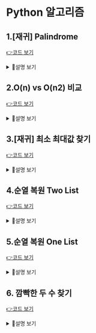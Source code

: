 # Python 알고리즘

## 1.[재귀] Palindrome

[👉코드 보기](palindrome.py)

<details><summary>🔻설명 보기</summary>

### 문제 설명

- 좌우가 대칭인 문자열을 palindrome이라 한다 (예: radar, 1122, madam, a, 빈 문자열 등)
  - 문자열을 구성하는 문자는 영어 대문자와 소문자이며, 대문자와 소문자는 구별하지 않는다. (예: Radars palindrome)
  - 문자열이 여러 단어로 구성된 하나의 문장일 수도 있다. (예: I am AI 라면 공백을 모두 제거한 IamAI 문자열이 palindrome인지 아닌지를 검사해야 한다.)

---

- 길이가 `k`인 문자열 `s`에 대해, `s[0] == s[k-1]` 이어야 하고, `s[1]...s[k-2]` 까지가 다시 palindrome이면 `s`가 palindrome이 된다. 즉, 재귀적인 방법으로 문자열이
palindrome인지 검사할 수 있다.

- 재귀 함수 **palindrome(s, left, right)** 를 작성한다 (문자열 `s`의 `s[left]...s[right]` 이 palindrome이면 `True`, 아니면 `False` 리턴)
  - [주의1] 반드시 재귀함수로 작성해야 함
  - [주의2] 입력 문자열의 길이는 0 이상임. (그래서 빈 문자열도 입력 가능함. 빈 문자열은 palindrome임.)

### 입출력 예시

입력 1

```shell script
radar
```

출력 1

```shell script
True
```

입력 2

```shell script
salsa
```

출력 2

```shell script
False
```

입력 3

```shell script
Rats live on no evil star
```

출력 3

```shell script
True
```

</details>

## 2.O(n) vs O(n2) 비교

[👉코드 보기](on_vs_on2.py)

<details><summary>🔻설명 보기</summary>

### 문제 설명

다항식 계산으로 O(n) 시간 비교

- `f(x) = a0x^0 + a1x^1 + ... + a(n-1)n^(x-1) • 
- 위의 식은 전형적인 `n-1` 차 다항식이다
- 다항식의 `n`개의 계수(coefficient)가 리스트 `A`에 저장되어 있다고 하자
- **evaluate_n2(A, x)**:
  - `f(x)`를 계산하고 그 값을 리턴하는 데, `O(n^2)` 시간의 계산이 필요한 함수
- **evaluate_n(A, x)** :
  - `f(x)`를 계산하고 그 값을 리턴하는 데, `O(n)` 시간의 계산이 필요한 함수

### 실행시간 측정하기

1. import time
2. time.clock() 함수는 현재 clock 시간을 알려준다.
3. 함수 `f(x)`의 시간을 측정하고 싶다면 다음과 같이 한다.

```python
import time
before = time.clock()   # 현재 시간을 얻는다.
f(x)                    # 함수 f를 호출한다.
after = time.clock()    # 현재 시간을 얻는다.
print(after - before)   # 함수 호출 전과 후의 시간 차이 (= 함수 수행시간)
```

다항식 계산을 위한 두 가지 버전 시간 측정해 보기

1. 입력 크기 `n` 을 `input` 받은 후, `n-1` 차 다항식의 `n`개의 **계수**를 랜덤 생성하여 리스트 `A`에 저장함.
   - `random` 모듈을 `import`한 후, `randint(-999, 999)`을 호출하여 랜덤 정수를 `n`개 생성하면 됨
2. x 값을 `randint(-99, 99)`을 호출하여 생성함
3. 두 함수 `evaluate_n2(A, x)`과 `evaluate_n(A, x)` 을 작성하여 각각 호출함
4. 위의 실행시간 측정 방법을 이용하여 두 함수의 실행시간을 각각 측정하여 출력함

</details>

## 3.[재귀] 최소 최대값 찾기

[👉코드 보기](min_max.py)

<details><summary>🔻설명 보기</summary>

### 문제 설명

입력으로 주어진 n개의 정수를 읽어 최소값과 최대값을 출력하는 `min_max2` 함수를 작성

- `min_max2(A)` : `A`의 값 중에서 최소값과 최대값을 찾아 Return(재귀 호출 활용)
- `A`를 2등분 - 최소 최대를 다시 계산하는 방식
- [제약 사항] 재귀함수 호출 시 리스트의 **slicing 활용**
- [제약 사항] python에서 제공하는 `max`, `min` 함수 사용 안 됨

입력 1

```shell script
3 9
```

출력 1

```shell script
3 9
```

입력 2

```shell script
5 9 10 2 4 5 12 8 -6 -2 1
```

출력 2

```shell script
-6 12
```

</details>

## 4.순열 복원 Two List

[👉코드 보기](reconstruct.py)

<details><summary>🔻설명 보기</summary>

### 문제 설명

- 0부터 n-1까지 서로 다른 수로 구성된 순열(permutation) `A`, 리스트 `S`와 `L`은 다음과 같다.
- `S[i]` = `A[0]` ~ `A[i]` 중 A[i]보다 작은 수의 개수
  - S[0] = 0
- `L[i]` = `A[i+1]` ~ `A[n-1]`까지 수 중에서 A[i]보다 큰 수의 개수
  - L[n-1] = 0
  
실수로 리스트 A를 잃어버려서 `S`와 `L`만가지고 있다고 하고 `A`를 **재구성**하면 된다.

### 입력

- 첫 줄에 리스트 `S`의 값 n개
- 두번째 줄에 리스트 `L`의 값 n개

### 출력

- `print(A)`


입력 1

```shell script
0 1 2 3 4
4 3 2 1 0
```

출력 1

```shell script
[0, 1, 2, 3, 4]
```

입력 2

```shell script
0 0 0 0 0
0 0 0 0 0
```

출력 2

```shell script
[4, 3, 2, 1, 0]
```

입력 3

```shell script
0 1 1 3 3
4 2 2 0 0
```

출력 3

```shell script
[0, 2, 1, 4, 3]
```

</details>


## 5.순열 복원 One List

[👉코드 보기](reconstruct2.py)

<details><summary>🔻설명 보기</summary>

### 문제 설명

- 0부터 n-1까지 서로 다른 수로 구성된 순열(permutation) `A`, 리스트 `B`는 다음과 같다.
- `B[i]` = `A[0]` ~ `A[i-1]` 중 A[i]보다 작은 수의 개수
  - B[0] = 0
  
실수로 리스트 A를 잃어버려서 `B`만 가지고 있다고 하고 `A`를 **재구성**하면 된다.

### 입력

- 첫 줄에 리스트 `B`의 값 n개(n은 1이상 1000이하)

### 출력

- `print(A)`


입력 1

```shell script
0 1 2 3 4
```

출력 1

```shell script
[0, 1, 2, 3, 4]
```

입력 2

```shell script
0 0 0 0 0
```

출력 2

```shell script
[4, 3, 2, 1, 0]
```

입력 3

```shell script
0 0 0 3 2 5 5
```

출력 3

```shell script
[3, 1, 0, 4, 2, 6, 5]
```

</details>


## 6. 깜빡한 두 수 찾기

[👉코드 보기](two_missing_num.py)

<details><summary>🔻설명 보기</summary>

### 문제 설명

- `1`부터 `n`까지의 수를 모두 더하다가 실수로 두 수를 뺴고 더했다. 이 합을 `S`라고 하자.
- 다시 `1`부터 `n`까지의 수의 제곱을 더하다가 두 수의 제곱을 빼고 더했다. 이 합을 `T`라고 하자.

### 입력

- 첫 줄에 값 `n`이 주어지고
- 다음 줄에는 두 합 `S`와 `T`가 한 줄에 주어진다.

### 출력

- 빠진 두 수를 작은 수, 큰 수 순서대로 출력


입력 1

```shell script
5
9 35
```

출력 1

```shell script
2 4
```

입력 2

```shell script
10
44 312
```

출력 2

```shell script
3 8
```

</details>